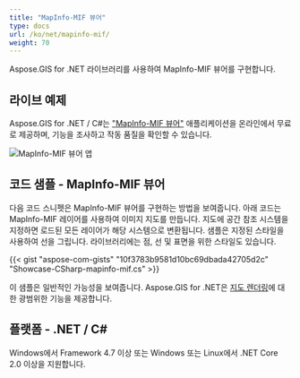 ```yaml
---
title: "MapInfo-MIF 뷰어"
type: docs
url: /ko/net/mapinfo-mif/
weight: 70
---
```


Aspose.GIS for .NET 라이브러리를 사용하여 MapInfo-MIF 뷰어를 구현합니다.

## **라이브 예제**

Aspose.GIS for .NET / C#는 ["MapInfo-MIF 뷰어"](https://products.aspose.app/gis/viewer/mapinfo-mif) 애플리케이션을 온라인에서 무료로 제공하며, 기능을 조사하고 작동 품질을 확인할 수 있습니다.

![MapInfo-MIF 뷰어 앱](viewer.png)

## **코드 샘플 - MapInfo-MIF 뷰어**

다음 코드 스니펫은 MapInfo-MIF 뷰어를 구현하는 방법을 보여줍니다. 아래 코드는 MapInfo-MIF 레이어를 사용하여 이미지 지도를 만듭니다. 지도에 공간 참조 시스템을 지정하면 로드된 모든 레이어가 해당 시스템으로 변환됩니다.
샘플은 지정된 스타일을 사용하여 선을 그립니다. 라이브러리에는 점, 선 및 표면을 위한 스타일도 있습니다.

{{< gist "aspose-com-gists" "10f3783b9581d10bc69dbada42705d2c" "Showcase-CSharp-mapinfo-mif.cs" >}}

이 샘플은 일반적인 가능성을 보여줍니다. Aspose.GIS for .NET은 [지도 렌더링](https://docs.aspose.com/gis/net/map-rendering/)에 대한 광범위한 기능을 제공합니다.

## **플랫폼 - .NET / C#**

Windows에서 Framework 4.7 이상 또는 Windows 또는 Linux에서 .NET Core 2.0 이상을 지원합니다.
